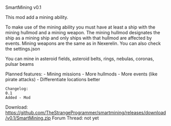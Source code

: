 SmartMining v0.1

This mod add a mining ability.

To make use of the mining ability you must have at least a ship with the mining hullmod and a mining weapon.
The mining hullmod designates the ship as a mining ship and only ships with that hullmod are affected by events.
Mining weapons are the same as in Nexerelin. You can also check the settings.json

You can mine in asteroid fields, asteroid belts, rings, nebulas, coronas, pulsar beams


Planned features:
	- Mining missions
	- More hullmods
	- More events (like pirate attacks)
	- Differentiate locations better
```
Changelog:
0.1
Added - Mod
```

Download: https://github.com/TheStrangeProgrammer/smartmining/releases/download/v0.1/SmartMining.zip
Forum Thread: not yet
